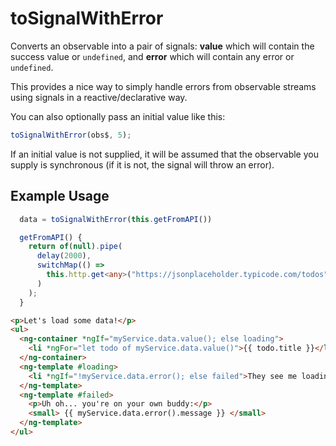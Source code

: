 # toSignalWithError

Converts an observable into a pair of signals: **value** which will contain the
success value or `undefined`, and **error** which will contain any error or
`undefined`.

This provides a nice way to simply handle errors from observable streams using
signals in a reactive/declarative way.

You can also optionally pass an initial value like this:

```ts
toSignalWithError(obs$, 5);
```

If an initial value is not supplied, it will be assumed that the observable you
supply is synchronous (if it is not, the signal will throw an error).

## Example Usage

```ts
  data = toSignalWithError(this.getFromAPI())

  getFromAPI() {
    return of(null).pipe(
      delay(2000),
      switchMap(() =>
        this.http.get<any>("https://jsonplaceholder.typicode.com/todos")
      )
    );
  }

```

```html
<p>Let's load some data!</p>
<ul>
  <ng-container *ngIf="myService.data.value(); else loading">
    <li *ngFor="let todo of myService.data.value()">{{ todo.title }}</li>
  </ng-container>
  <ng-template #loading>
    <li *ngIf="!myService.data.error(); else failed">They see me loadin'...</li>
  </ng-template>
  <ng-template #failed>
    <p>Uh oh... you're on your own buddy:</p>
    <small> {{ myService.data.error().message }} </small>
  </ng-template>
</ul>
```
